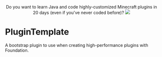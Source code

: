 <p align="center">
  Do you want to learn Java and code highly-customized Minecraft plugins in 20 days (even if you've never coded before)?
  <a href="https://mineacademy.org/project-orion?st=github&sc=plugintemplate&utm_source=github&utm_medium=overview&utm_campaign=plugintemplate">
    <img src="https://i.imgur.com/lpZ2pJN.jpg" />
  </a>
</p>

# PluginTemplate
A bootstrap plugin to use when creating high-performance plugins with Foundation.
